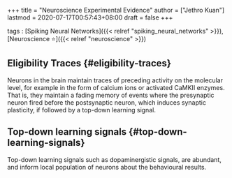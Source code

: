 +++
title = "Neuroscience Experimental Evidence"
author = ["Jethro Kuan"]
lastmod = 2020-07-17T00:57:43+08:00
draft = false
+++

tags
: [Spiking Neural Networks]({{< relref "spiking_neural_networks" >}}), [Neuroscience ⭐]({{< relref "neuroscience" >}})

## Eligibility Traces {#eligibility-traces}

Neurons in the brain maintain traces of preceding activity on the
molecular level, for example in the form of calcium ions or
activated CaMKII enzymes. That is, they maintain a fading memory of
events where the presynaptic neuron fired before the postsynaptic
neuron, which induces synaptic plasticity, if followed by a top-down
learning signal.

## Top-down learning signals {#top-down-learning-signals}

Top-down learning signals such as dopaminergistic signals, are
abundant, and inform local population of neurons about the behavioural
results.
